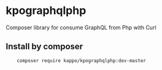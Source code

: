 # kpographqlphp
Composer library for consume GraphQL from Php with Curl


## Install by composer

```bash
    composer require kappo/kpographqlphp:dev-master
```